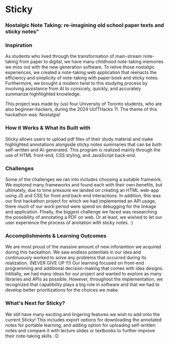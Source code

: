 # Sticky

### Nostalgic Note Taking: re-imagining old school paper texts and sticky notes”

### Inspiration

As students who lived through the transformation of main-stream note-taking from paper to digital, we have many childhood note-taking memories 
we miss out with the new generation software. To relive those nostalgic experiences, we created a note-taking web application that reenacts the 
efficiency and simplicity of note-taking with paper book and sticky notes. Furthermore, we brought a modern twist to this studying process by involving 
assistance from AI to consicely, quickly, and accurately summarize highhlighted knowledge.

This project was made by (us) four University of Toronto students, who are also beginner-hackers, during the 2024 UofTHacks 11.
The theme of this hackathon was: Nostalgia!

### How it Works & What its Built with

Sticky allows users to upload pdf files of their study material and make highlighted annotations alongside sticky notes summaries 
that can be both self-written and AI-generated. This program is realized mainly through the use of HTML front-end, CSS styling, and 
JavaScript back-end. 

### Challenges

Some of the challenges we ran into includes choosing a suitable framwork. We explored many frameworks and found each with their own
benefits, but ultimately, due to time pressure we landed on creating an HTML web-app using JS and CSS for front and 
back-end interactions. In addition, this was our first hackathon project for which we had implemented an API usage, there much of our 
work period were spend on debugging for the linkage and application. FInally, the biggest challenge we faced was researching the possibility 
of annotating a PDF on web. Or at least, we wished to let our user experience the process of anotation with sticky notes. :)

### Accomplishments & Learning Outcomes
We are most proud of the massive amount of new inforamtion we acquired during this hackathon. We saw endless potentials in our idea and continuously 
worked to solve any problems that occurred during its realization. (NEVER GIVE UP !!!) Our learning focused on front-end programming and additional 
decision-making that comes with idea designs. Intitially, we had many ideas for our project and wanted to explore as many libraries and APIs as possible. 
However, throughout the implementation, we recognized that capatibility plays a big role in software and that we had to develop better prioritizations
for the choices we make.

### What's Next for Sticky?
We still have many exciting and lingering features we wish to add onto the current Sticky! This includes export options for downloading the annotated notes
for portable learning, and adding option for uploading self-written notes and compare it with lecture slides or textbooks to further improve their 
note-taking skills. :D
